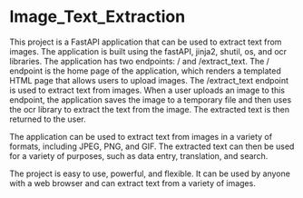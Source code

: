 # Image_Text_Extraction


This project is a FastAPI application that can be used to extract text from images. The application is built using the fastAPI, jinja2, shutil, os, and ocr libraries. The application has two endpoints: / and /extract_text. The / endpoint is the home page of the application, which renders a templated HTML page that allows users to upload images. The /extract_text endpoint is used to extract text from images. When a user uploads an image to this endpoint, the application saves the image to a temporary file and then uses the ocr library to extract the text from the image. The extracted text is then returned to the user.

The application can be used to extract text from images in a variety of formats, including JPEG, PNG, and GIF. The extracted text can then be used for a variety of purposes, such as data entry, translation, and search.

The project is easy to use, powerful, and flexible. It can be used by anyone with a web browser and can extract text from a variety of images.
